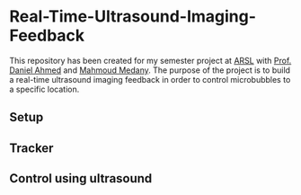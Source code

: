 # Real-Time-Ultrasound-Imaging-Feedback

This repository has been created for my semester project at <a href="https://arsl.ethz.ch/">ARSL</a> with <a href="https://arsl.ethz.ch/the-group/ProfAhmed.html">Prof. Daniel Ahmed</a> and <a href="https://mavt.ethz.ch/people/person-detail.Mjg4Mzc2.TGlzdC81NTksLTE3MDY5NzgwMTc=.html">Mahmoud Medany</a>. The purpose of the project is to build a real-time ultrasound imaging feedback in order to control microbubbles to a specific location.

## Setup

## Tracker

## Control using ultrasound
